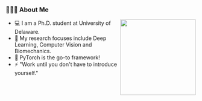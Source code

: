 ### 👨🏻‍💻 About Me

<img align='right' src='https://user-images.githubusercontent.com/5713670/87202985-820dcb80-c2b6-11ea-9f56-7ec461c497c3.gif' width='200"'>

- 💻 I am a Ph.D. student at University of Delaware.
- 🌱 My research focuses include Deep Learning, Computer Vision and Biomechanics.
- 🥅 PyTorch is the go-to framework!
- ⚡ "Work until you don't have to introduce yourself."

